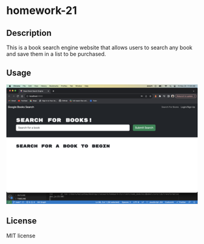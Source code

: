 # homework-21

## Description

This is a book search engine website that allows users to search any book and save them in a list to be purchased.

## Usage

![alt text](./client/src/assets/images/screenshot.png)

## License

MIT license
